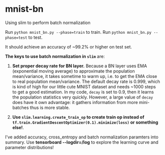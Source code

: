 # mnist-bn
Using slim to perform batch normalization

Run `python mnist_bn.py --phase=train` to train.
Run `python mnist_bn.py --phase=test` to test.

It should achieve an accuracy of ~99.2% or higher on test set.


**The keys to use batch normalization in `slim`** are:

1. **Set proper decay rate for BN layer.** Because a BN layer uses EMA (exponential moving average) to approximate the population mean/variance, it takes sometime to warm up, i.e. to get the EMA close to real population mean/variance. The default decay rate is 0.999, which is kind of high for our little cute MNIST dataset and needs ~1000 steps to get a good estimation. In my code, `decay` is set to 0.9, then it learns the population statistics very quickly.  However, a large value of `decay` does have it own advantage: it gathers information from more mini-batches thus is more stable.

2. **Use `slim.learning.create_train_op` to create train op instead of `tf.train.GradientDescentOptimizer(0.1).minimize(loss)` or something else!**.

I've added accuracy, cross_entropy and batch normalization paramters into summary. Use **tensorboard --logdir=/log** to explore the learning curve and parameter distributions!
